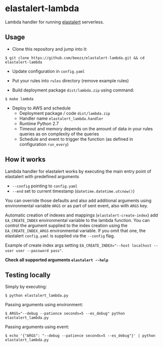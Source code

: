 # elastalert-lambda

Lambda handler for running [elastalert](https://github.com/Yelp/elastalert) serverless.


## Usage

* Clone this repository and jump into it:

```
$ git clone https://github.com/beezz/elastalert-lambda.git && cd elastalert-lambda
```

* Update configuration in `config.yaml`

* Put your rules into `rules` directory (remove example rules)

* Build deployment package `dist/lambda.zip` using command:

```
$ make lambda
```

* Deploy to AWS and schedule
  * Deployment package / code `dist/lambda.zip`
  * Handler name `elastalert_lambda.handler`
  * Runtime Python 2.7
  * Timeout and memory depends on the amount of data in your rules queries as on complexity of the queries
  * Schedule and event to trigger the function (as defined in configuration `run_every`)


## How it works

Lambda handler for elastalert works by executing the main entry point of
elastalert with predefined arguments

* `--config` pointing to `config.yaml`
* `--end` set to current timestamp (`datetime.datetime.utcnow()`)

You can override those defaults and also add additional arguments using
environmental variable `ARGS` or as part of sent event, also with `ARGS` key.

Automatic creation of indexes and mappings (``elastalert-create-index``) add
``EA_CREATE_INDEX`` environmental variable to the lambda function. You can
control the argument supplied to the index creation using the
``EA_CREATE_INDEX_ARGS`` environmental variable. If you omit that one, the
elastalert ``config.yaml`` is supplied via the ``--config`` flag.

Example of create index args setting ``EA_CREATE_INDEX="--host localhost --user user --password pass"``.


**Check all supported arguments `elastalert --help`**


## Testing locally

Simply by executing:

```
$ python elastalert_lambda.py
```

Passing arguments using environment:

```
$ ARGS="--debug --patience seconds=5 --es_debug" python elastalert_lambda.py
```

Passing arguments using event:

```
$ echo '{"ARGS": "--debug --patience seconds=5 --es_debug"}' | python elastalert_lambda.py
```
